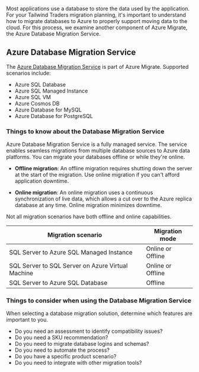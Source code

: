 Most applications use a database to store the data used by the application. For your Tailwind Traders migration planning, it's important to understand how to migrate databases to Azure to properly support moving data to the cloud. For this process, we examine another component of Azure Migrate, the Azure Database Migration Service.

## Azure Database Migration Service

The [Azure Database Migration Service](/azure/dms/dms-overview) is part of Azure Migrate. Supported scenarios include:

- Azure SQL Database
- Azure SQL Managed Instance
- Azure SQL VM
- Azure Cosmos DB 
- Azure Database for MySQL 
- Azure Database for PostgreSQL 

### Things to know about the Database Migration Service

Azure Database Migration Service is a fully managed service. The service enables seamless migrations from multiple database sources to Azure data platforms. You can migrate your databases offline or while they're online.

- **Offline migration**: An offline migration requires shutting down the server at the start of the migration. Use online migration if you can't afford application downtime. 

- **Online migration**: An online migration uses a continuous synchronization of live data, which allows a cut over to the Azure replica database at any time. Online migration minimizes downtime. 

Not all migration scenarios have both offline and online capabilities. 

| Migration scenario | Migration mode |
| --- | --- |
| SQL Server to Azure SQL Managed Instance	| Online or Offline | 
| SQL Server to SQL Server on Azure Virtual Machine	| Online or Offline |
| SQL Server to Azure SQL Database | Offline |

### Things to consider when using the Database Migration Service

When selecting a database migration solution, determine which features are important to you.

- Do you need an assessment to identify compatibility issues?
- Do you need a SKU recommendation?
- Do you need to migrate database logins and schemas?
- Do you need to automate the process?
- Do you have a specific product scenario?
- Do you need to integrate with other migration tools?
